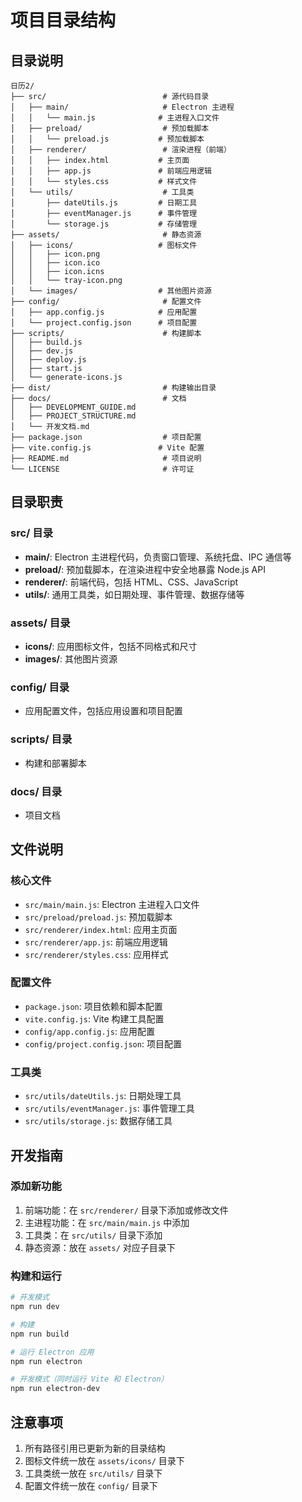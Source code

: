 # 项目目录结构

## 目录说明

```
日历2/
├── src/                          # 源代码目录
│   ├── main/                     # Electron 主进程
│   │   └── main.js              # 主进程入口文件
│   ├── preload/                  # 预加载脚本
│   │   └── preload.js           # 预加载脚本
│   ├── renderer/                 # 渲染进程（前端）
│   │   ├── index.html           # 主页面
│   │   ├── app.js               # 前端应用逻辑
│   │   └── styles.css           # 样式文件
│   └── utils/                    # 工具类
│       ├── dateUtils.js         # 日期工具
│       ├── eventManager.js      # 事件管理
│       └── storage.js           # 存储管理
├── assets/                       # 静态资源
│   ├── icons/                   # 图标文件
│   │   ├── icon.png
│   │   ├── icon.ico
│   │   ├── icon.icns
│   │   └── tray-icon.png
│   └── images/                  # 其他图片资源
├── config/                       # 配置文件
│   ├── app.config.js            # 应用配置
│   └── project.config.json      # 项目配置
├── scripts/                      # 构建脚本
│   ├── build.js
│   ├── dev.js
│   ├── deploy.js
│   ├── start.js
│   └── generate-icons.js
├── dist/                         # 构建输出目录
├── docs/                         # 文档
│   ├── DEVELOPMENT_GUIDE.md
│   ├── PROJECT_STRUCTURE.md
│   └── 开发文档.md
├── package.json                  # 项目配置
├── vite.config.js               # Vite 配置
├── README.md                     # 项目说明
└── LICENSE                       # 许可证
```

## 目录职责

### src/ 目录
- **main/**: Electron 主进程代码，负责窗口管理、系统托盘、IPC 通信等
- **preload/**: 预加载脚本，在渲染进程中安全地暴露 Node.js API
- **renderer/**: 前端代码，包括 HTML、CSS、JavaScript
- **utils/**: 通用工具类，如日期处理、事件管理、数据存储等

### assets/ 目录
- **icons/**: 应用图标文件，包括不同格式和尺寸
- **images/**: 其他图片资源

### config/ 目录
- 应用配置文件，包括应用设置和项目配置

### scripts/ 目录
- 构建和部署脚本

### docs/ 目录
- 项目文档

## 文件说明

### 核心文件
- `src/main/main.js`: Electron 主进程入口文件
- `src/preload/preload.js`: 预加载脚本
- `src/renderer/index.html`: 应用主页面
- `src/renderer/app.js`: 前端应用逻辑
- `src/renderer/styles.css`: 应用样式

### 配置文件
- `package.json`: 项目依赖和脚本配置
- `vite.config.js`: Vite 构建工具配置
- `config/app.config.js`: 应用配置
- `config/project.config.json`: 项目配置

### 工具类
- `src/utils/dateUtils.js`: 日期处理工具
- `src/utils/eventManager.js`: 事件管理工具
- `src/utils/storage.js`: 数据存储工具

## 开发指南

### 添加新功能
1. 前端功能：在 `src/renderer/` 目录下添加或修改文件
2. 主进程功能：在 `src/main/main.js` 中添加
3. 工具类：在 `src/utils/` 目录下添加
4. 静态资源：放在 `assets/` 对应子目录下

### 构建和运行
```bash
# 开发模式
npm run dev

# 构建
npm run build

# 运行 Electron 应用
npm run electron

# 开发模式（同时运行 Vite 和 Electron）
npm run electron-dev
```

## 注意事项

1. 所有路径引用已更新为新的目录结构
2. 图标文件统一放在 `assets/icons/` 目录下
3. 工具类统一放在 `src/utils/` 目录下
4. 配置文件统一放在 `config/` 目录下